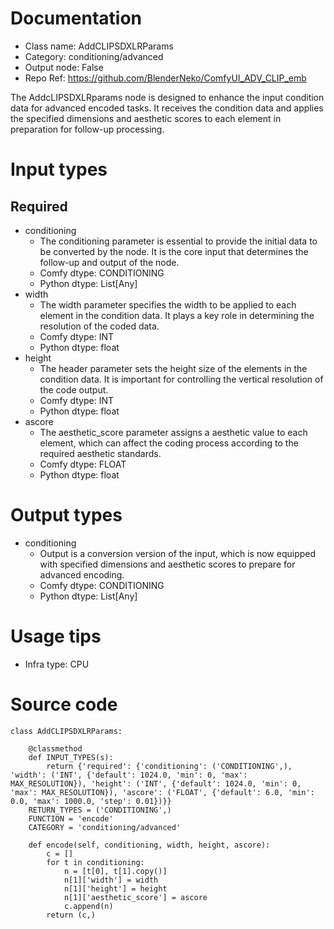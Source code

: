 # Documentation
- Class name: AddCLIPSDXLRParams
- Category: conditioning/advanced
- Output node: False
- Repo Ref: https://github.com/BlenderNeko/ComfyUI_ADV_CLIP_emb

The AddcLIPSDXLRparams node is designed to enhance the input condition data for advanced encoded tasks. It receives the condition data and applies the specified dimensions and aesthetic scores to each element in preparation for follow-up processing.

# Input types
## Required
- conditioning
    - The conditioning parameter is essential to provide the initial data to be converted by the node. It is the core input that determines the follow-up and output of the node.
    - Comfy dtype: CONDITIONING
    - Python dtype: List[Any]
- width
    - The width parameter specifies the width to be applied to each element in the condition data. It plays a key role in determining the resolution of the coded data.
    - Comfy dtype: INT
    - Python dtype: float
- height
    - The header parameter sets the height size of the elements in the condition data. It is important for controlling the vertical resolution of the code output.
    - Comfy dtype: INT
    - Python dtype: float
- ascore
    - The aesthetic_score parameter assigns a aesthetic value to each element, which can affect the coding process according to the required aesthetic standards.
    - Comfy dtype: FLOAT
    - Python dtype: float

# Output types
- conditioning
    - Output is a conversion version of the input, which is now equipped with specified dimensions and aesthetic scores to prepare for advanced encoding.
    - Comfy dtype: CONDITIONING
    - Python dtype: List[Any]

# Usage tips
- Infra type: CPU

# Source code
```
class AddCLIPSDXLRParams:

    @classmethod
    def INPUT_TYPES(s):
        return {'required': {'conditioning': ('CONDITIONING',), 'width': ('INT', {'default': 1024.0, 'min': 0, 'max': MAX_RESOLUTION}), 'height': ('INT', {'default': 1024.0, 'min': 0, 'max': MAX_RESOLUTION}), 'ascore': ('FLOAT', {'default': 6.0, 'min': 0.0, 'max': 1000.0, 'step': 0.01})}}
    RETURN_TYPES = ('CONDITIONING',)
    FUNCTION = 'encode'
    CATEGORY = 'conditioning/advanced'

    def encode(self, conditioning, width, height, ascore):
        c = []
        for t in conditioning:
            n = [t[0], t[1].copy()]
            n[1]['width'] = width
            n[1]['height'] = height
            n[1]['aesthetic_score'] = ascore
            c.append(n)
        return (c,)
```